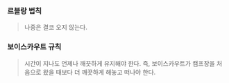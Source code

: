 ### 르블랑 법칙
> 나중은 결코 오지 않는다.
### 보이스카우트 규칙
> 시간이 지나도 언제나 깨끗하게 유지해야 한다. 즉, 보이스카우트가 캠프장을 처음으로 왔을 때보다 더 깨끗하게 해놓고 떠나야 한다.
